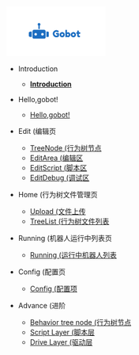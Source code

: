 <img src="logo/logo.png" height="100"/>

* Introduction
  * [**Introduction**](README.md)

* Hello,gobot!
  * [Hello,gobot!](/zh-cn/hello/hello.md)
  
* Edit (编辑页
  * [TreeNode (行为树节点](/zh-cn/edit/drag.md)
  * [EditArea (编辑区](/zh-cn/edit/tree.md)
  * [EditScript (脚本区](/zh-cn/edit/node.md)
  * [EditDebug (调试区](/zh-cn/edit/debug.md)

* Home (行为树文件管理页
  * [Upload (文件上传](/zh-cn/home/upload.md)
  * [TreeList (行为树文件列表](/zh-cn/home/list.md)

* Running (机器人运行中列表页
  * [Running (运行中机器人列表](/zh-cn/running/list.md)

* Config (配置页
  * [Config (配置项](/zh-cn/config/config.md)

* Advance (进阶
  * [Behavior tree node (行为树节点](/zh-cn/advance/tree.md)
  * [Script Layer (脚本层](/zh-cn/advance/script.md)
  * [Drive Layer (驱动层](/zh-cn/advance/api.md)